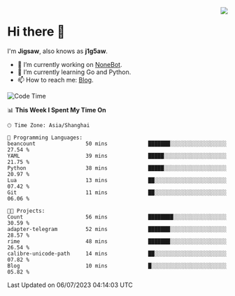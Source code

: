 <a href="#">
  <img align="right" src="https://github-readme-stats.vercel.app/api?username=j1g5awi&count_private=true&show_icons=true&title_color=80070B&text_color=B3B3B3&bg_color=212121&icon_color=80070B" />
</a>

# Hi there 👋

I'm **Jigsaw**, also knows as **j1g5aw**.

- 🔭 I’m currently working on [NoneBot](https://github.com/nonebot).
- 🌱 I’m currently learning Go and Python.
- 📫 How to reach me: [Blog](https://blog.maddestroyer.xyz/).

<!--START_SECTION:waka-->
![Code Time](http://img.shields.io/badge/Code%20Time-1%2C143%20hrs%2057%20mins-blue)

📊 **This Week I Spent My Time On** 

```text
🕑︎ Time Zone: Asia/Shanghai

💬 Programming Languages: 
beancount                50 mins             ███████░░░░░░░░░░░░░░░░░░   27.54 % 
YAML                     39 mins             █████░░░░░░░░░░░░░░░░░░░░   21.75 % 
Python                   38 mins             █████░░░░░░░░░░░░░░░░░░░░   20.97 % 
Lua                      13 mins             ██░░░░░░░░░░░░░░░░░░░░░░░   07.42 % 
Git                      11 mins             ██░░░░░░░░░░░░░░░░░░░░░░░   06.06 % 

🐱‍💻 Projects: 
Count                    56 mins             ████████░░░░░░░░░░░░░░░░░   30.59 % 
adapter-telegram         52 mins             ███████░░░░░░░░░░░░░░░░░░   28.57 % 
rime                     48 mins             ███████░░░░░░░░░░░░░░░░░░   26.54 % 
calibre-unicode-path     14 mins             ██░░░░░░░░░░░░░░░░░░░░░░░   07.82 % 
Blog                     10 mins             █░░░░░░░░░░░░░░░░░░░░░░░░   05.82 % 
```


 Last Updated on 06/07/2023 04:14:03 UTC
<!--END_SECTION:waka-->
